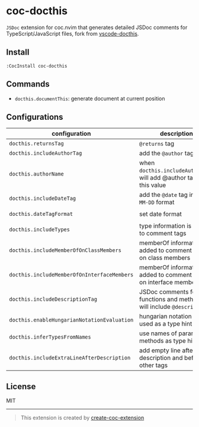 # coc-docthis

`JSDoc` extension for coc.nvim that generates detailed JSDoc comments for TypeScript/JavaScript files, fork from [vscode-docthis](https://github.com/joelday/vscode-docthis).

## Install

`:CocInstall coc-docthis`

## Commands

- `docthis.documentThis`: generate document at current position

## Configurations

| configuration | description | default |
| ------------- |------------ | ------- |
| `docthis.returnsTag` | `@returns` tag | `true` |
| `docthis.includeAuthorTag` | add the `@author` tag | `false` |
| `docthis.authorName` | when `docthis.includeAuthorTag`, will add @author tag with this value | `''` |
| `docthis.includeDateTag` | add the `@date` tag in `YYYY-MM-DD` format | `false` |
| `docthis.dateTagFormat` | set date format | `YYYY-MM-DD` |
| `docthis.includeTypes` | type information is added to comment tags | `true` |
| `docthis.includeMemberOfOnClassMembers` | memberOf information is added to comment tags on class members | `true` |
| `docthis.includeMemberOfOnInterfaceMembers` | memberOf information is added to comment tags on interface members | `true` |
| `docthis.includeDescriptionTag` | JSDoc comments for functions and methods will include `@description` | `false` |
| `docthis.enableHungarianNotationEvaluation` | hungarian notation will be used as a type hint | `false` |
| `docthis.inferTypesFromNames` | use names of params & methods as type hints | `false` |
| `docthis.includeExtraLineAfterDescription` | add empty line after description and before other tags | `true` |

## License

MIT

---

> This extension is created by [create-coc-extension](https://github.com/fannheyward/create-coc-extension)
